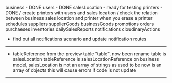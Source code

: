 business - DONE
users - DONE
salesLocation - ready for testing
printers - DONE / create printers with users and sales location / check the relation between business sales location and printer when you erase a printer
schedules
suppliers
supplierGoods
businessGoods
promotions
orders
purchaeses
inventories
dailySalesReports
notifications
cloudinaryActions

- find out all notifications scenario and update notification routes

*****************************************************************************
- tableReference from the preview table "table", now been rename
table is salesLocation
tableReference is salesLocationReference
on business model, salesLocation is not an array of strings as used to be
now is an array of objects
this will cause errors if code is not update
*****************************************************************************